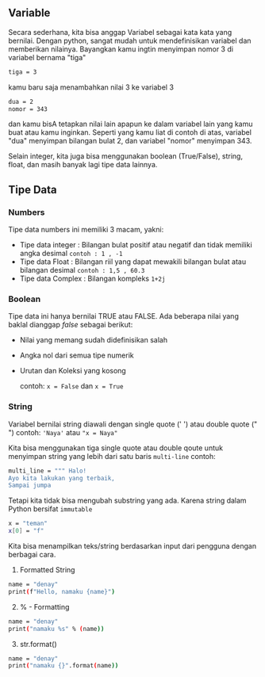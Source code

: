 
## Variable
Secara sederhana, kita bisa anggap Variabel sebagai kata kata yang bernilai.
Dengan python, sangat mudah untuk mendefinisikan variabel dan memberikan nilainya. Bayangkan kamu ingtin menyimpan nomor 3 di variabel bernama "tiga"
```bash
tiga = 3
```
kamu baru saja menambahkan nilai 3 ke variabel 3

```bash
dua = 2
nomor = 343
```

dan kamu bisA tetapkan nilai lain apapun ke dalam variabel lain yang kamu buat atau kamu inginkan. Seperti yang kamu liat di contoh di atas, variabel "dua" menyimpan bilangan bulat 2, dan variabel "nomor" menyimpan 343.

Selain integer, kita juga bisa menggunakan boolean (True/False), string, float, dan masih banyak lagi tipe data lainnya.

## Tipe Data
### Numbers
Tipe data numbers ini memiliki 3 macam, yakni:

- Tipe data integer : Bilangan bulat positif atau negatif dan tidak memiliki angka desimal
  `contoh : 1 , -1`
- Tipe data Float : Bilangan riil yang dapat mewakili bilangan bulat atau bilangan desimal
  `contoh : 1,5 , 60.3`
- Tipe data Complex : Bilangan kompleks
  `1+2j`

### Boolean
Tipe data ini hanya bernilai TRUE atau FALSE.
Ada beberapa nilai yang baklal dianggap <i>false</i> sebagai berikut:
- Nilai yang memang sudah didefinisikan salah
- Angka nol dari semua tipe numerik
- Urutan dan Koleksi yang kosong

  contoh: `x = False` dan `x = True`
  
### String
  Variabel bernilai string diawali dengan single quote (' ')  atau double quote (" ")
  contoh: `'Naya'` atau `"x = Naya"`

  Kita bisa menggunakan tiga single quote atau double qoute untuk menyimpan string yang lebih dari satu baris `multi-line`
  contoh: 
  ```bash
  multi_line = """ Halo!
  Ayo kita lakukan yang terbaik,
  Sampai jumpa
  ```

  Tetapi kita tidak bisa mengubah substring yang ada. Karena string dalam Python bersifat `immutable`
  ```bash
  x = "teman"
  x[0] = "f"
  ```

  Kita bisa menampilkan teks/string berdasarkan input dari pengguna dengan berbagai cara.
  1. Formatted String
  ```bash
  name = "denay"
  print(f"Hello, namaku {name}")
  ```

  2. % - Formatting
  ```bash
  name = "denay"
  print("namaku %s" % (name))
  ```

  3. str.format()
  ```bash
  name = "denay"
  print("namaku {}".format(name))
